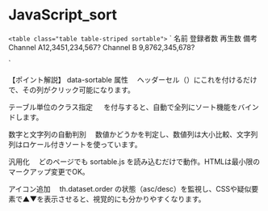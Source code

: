# JavaScript_sort

`<table class="table table-striped sortable">`
 `   <thead>
      <tr>
        <th data-sortable>名前</th>
        <th data-sortable>登録者数</th>
        <th data-sortable>再生数</th>
        <th>備考</th>
      </tr>
    </thead>
    <tbody>
      <tr><td>Channel A</td><td>12,345</td><td>1,234,567</td><td>?</td></tr>
      <tr><td>Channel B</td><td> 9,876</td><td>2,345,678</td><td>?</td></tr>
      <!-- ... -->
    </tbody>
</table>
<script src="sortable.js"></script>`


【ポイント解説】
data-sortable 属性
　ヘッダーセル（<th>）にこれを付けるだけで、その列がクリック可能になります。

テーブル単位のクラス指定
　<table class="sortable"> を付与すると、自動で全列にソート機能をバインドします。

数字と文字列の自動判別
　数値かどうかを判定し、数値列は大小比較、文字列列はロケール付きソートを使っています。

汎用化
　どのページでも sortable.js を読み込むだけで動作。HTMLは最小限のマークアップ変更でOK。

アイコン追加
　th.dataset.order の状態（asc/desc）を監視し、CSSや疑似要素で▲▼を表示させると、視覚的にも分かりやすくなります。
